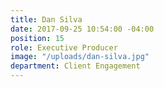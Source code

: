 ```yaml
---
title: Dan Silva
date: 2017-09-25 10:54:00 -04:00
position: 15
role: Executive Producer
image: "/uploads/dan-silva.jpg"
department: Client Engagement
---
```

